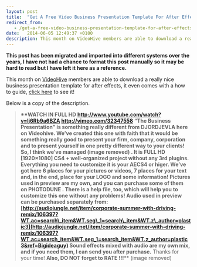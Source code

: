 ```yaml
---
layout: post
title:  "Get A Free Video Business Presentation Template For After Effects"
redirect_from:
   - /get-a-free-video-business-presentation-template-for-after-effects
date:   2014-06-05 12:49:37 +0100
description: This month on VideoHive members are able to download a really nice business presentation template for after effects...
---
```


**This post has been migrated and imported into different systems over the years, I have not had a chance to format this post manually so it may be hard to read but I have left it here as a reference.**

This month on [VideoHive](http://videohive.net/?ref=Bigideaguy "VideoHive") members are able to download a really nice business presentation template for after effects, it even comes with a how to guide, [click here](http://videohive.net/item/the-business-presentation/841648?WT.ac=free_file&WT.z_author=djordjevla&ref=Bigideaguy "The Business Presentation") to see it!  
  
 Below is a copy of the description.

  
  
> ****\*\*WATCH IN FULL HD****  **<http://www.youtube.com/watch?v=lj6Rb9a6BZA> <http://vimeo.com/32347558> “The Business Presentation” is something really different from DJORDJEVLA here on Videohive. We’ve created this one with faith that it would be something really good to present your firm, company, corporation and to present yourself in one pretty different way to your clients! So, I think we’ve managed (image removed) . It is FULL HD \[1920×1080\] CS4 + well-organized project without any 3rd plugins. Everything you need to customize it is your AECS4 or higer. We’ve got here 6 places for your pictures or videos, 7 places for your text and, in the end, place for your LOGO and some information! Pictures used in preview are my own, and you can purchase some of them on PHOTODUNE . There is a help file, too, which will help you to customize this one without any problems! Audio used in preview can be purchased separately from: [http://audiojungle.net/item/corporate-summer-with-driving-remix/106397?WT.ac=search\_item&WT.seg\_1=search\_item&WT.z\_author=plastic3](http://audiojungle.net/item/corporate-summer-with-driving-remix/106397?WT.ac=search_item&WT.seg_1=search_item&WT.z_author=plastic3&ref=Bigideaguy) Sound effects mixed with audio are my own mix, and if you need them, I can send you after purchase.** Thanks for your time! **Also, DO NOT forget to RATE !!!**\*\* (image removed)